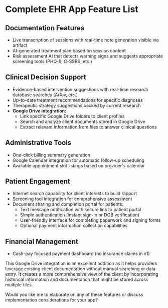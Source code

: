 # Complete EHR App Feature List

## Documentation Features
- Live transcription of sessions with real-time note generation visible via artifact
- AI-generated treatment plan based on session content
- Risk assessment AI that detects warning signs and suggests appropriate screening tools (PHQ-9, C-SSRS, etc.)

## Clinical Decision Support
- Evidence-based intervention suggestions with real-time research database searches (ArXiv, etc.)
- Up-to-date treatment recommendations for specific diagnoses
- Therapeutic strategy suggestions backed by current research
- **Google Drive integration:**
  - Link specific Google Drive folders to client profiles
  - Search and analyze client documents stored in Google Drive
  - Extract relevant information from files to answer clinical questions

## Administrative Tools
- One-click billing summary generation
- Google Calendar integration for automatic follow-up scheduling
- Available appointment slot listings based on provider's calendar

## Patient Engagement
- Internet search capability for client interests to build rapport
- Screening tool integration for comprehensive assessment
- Document sharing and completion portal for patients:
  - Text message notification with secure link to patient portal
  - Simple authentication (instant sign-in or DOB verification)
  - User-friendly interface for completing paperwork and signing forms
  - Optional payment information collection capabilities

## Financial Management
- Cash-pay focused payment dashboard (no insurance claims in v1)

This Google Drive integration is an excellent addition as it helps providers leverage existing client documentation without manual searching or data entry. It creates a more comprehensive view of the client by incorporating historical information and documentation that might be stored across multiple files.

Would you like me to elaborate on any of these features or discuss implementation considerations for your app?